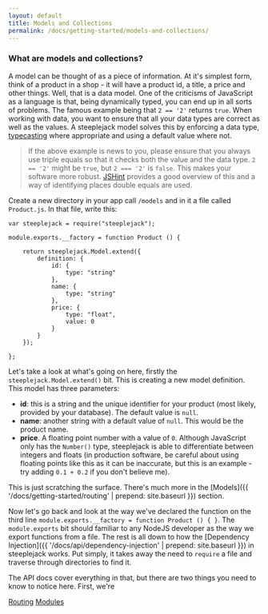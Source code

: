 ```yaml
---
layout: default
title: Models and Collections
permalink: /docs/getting-started/models-and-collections/
---
```


### What are models and collections?

A model can be thought of as a piece of information.  At it's simplest form, think of a product in a shop - it will
have a product id, a title, a price and other things.  Well, that is a data model.  One of the criticisms of JavaScript
as a language is that, being dynamically typed, you can end up in all sorts of problems.  The famous example being that
`2 == '2'` returns `true`.  When working with data, you want to ensure that all your data types are correct as well as
the values.  A steeplejack model solves this by enforcing a data type, [typecasting](http://en.wikipedia.org/wiki/Type_conversion)
where appropriate and using a default value where not.

> If the above example is news to you, please ensure that you always use triple equals so that it checks both the value
> and the data type.  `2 == '2'` might be `true`, but `2 === '2'` is `false`.  This makes your software more robust.
> [JSHint](http://jshint.com/docs/options/#eqeqeq) provides a good overview of this and a way of identifying places
> double equals are used.

Create a new directory in your app call `/models` and in it a file called `Product.js`.  In that file, write this:

    var steeplejack = require("steeplejack");

    module.exports.__factory = function Product () {

        return steeplejack.Model.extend({
            definition: {
                id: {
                    type: "string"
                },
                name: {
                    type: "string"
                },
                price: {
                    type: "float",
                    value: 0
                }
            }
        });

    };

Let's take a look at what's going on here, firstly the `steeplejack.Model.extend()` bit.  This is creating a new model
definition. This model has three parameters:

 - **id**: this is a string and the unique identifier for your product (most likely, provided by your database).  The
   default value is `null`.
 - **name**: another string with a default value of `null`. This would be the product name.
 - **price**. A floating point number with a value of `0`. Although JavaScript only has the `Number()` type, steeplejack
   is able to differentiate between integers and floats (in production software, be careful about using floating points
   like this as it can be inaccurate, but this is an example - try adding `0.1 + 0.2` if you don't believe me).

This is just scratching the surface. There's much more in the [Models]({{ '/docs/getting-started/routing' | prepend: site.baseurl }})
section.

Now let's go back and look at the way we've declared the function on the third line
`module.exports.__factory = function Product () { }`.  The `module.exports` bit should familiar to any NodeJS developer
as the way we export functions from a file.  The rest is all down to how the
[Dependency Injection]({{ '/docs/api/dependency-injection' | prepend: site.baseurl }}) in steeplejack works.  Put
simply, it takes away the need to `require` a file and traverse through directories to find it.

The API docs cover everything in that, but there are two things you need to know to notice here.  First, we're

<a href="{{ '/docs/getting-started/routing' | prepend: site.baseurl }}" class="prev_button">Routing</a>
<a href="{{ '/docs/getting-started/models-and-collections' | prepend: site.baseurl }}" class="next_button">Modules</a>
